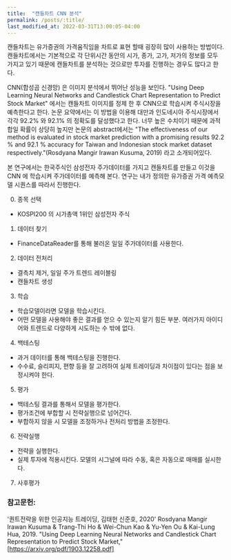 ```yaml
---
title:  "캔들차트 CNN 분석" 
permalink: /posts/:title/
last_modified_at: 2022-03-31T13:00:05-04:00
---
```


캔들차트는 유가증권의 가격움직임을 차트로 표현 할때 굉장히 많이 사용하는 방법이다. 캔들차트에서는 기본적으로 각 단위시간 동안의 시가, 종가, 고가, 저가의 정보를 모두 가지고 있기 때문에 캔들차트를 분석하는 것으로만 투자를 진행하는 경우도 많다고 한다.


CNN(합성곱 신경망) 은 이미지 분석에서 뛰어난 성능을 보인다. 
"Using Deep Learning Neural Networks and Candlestick Chart Representation to Predict Stock Market"
에서는 캔들차트 이미지를 정제 한 후 CNN으로 학습시켜 주식시장을 예측한다고 한다.
논문 요약에서는 이 방법을 이용해 대만과 인도네시아 주식시장에서 각각 92.2% 와 92.1% 의 정확도를 달성했다고 한다. 너무 높은 수치이기 때문에 과적합일 확률이 상당히 높지만 논문의 abstract에서는
"The effectiveness of our method is evaluated in stock market prediction with a promising results 92.2 % and 92.1 % accuracy for Taiwan and Indonesian stock market dataset respectively."(Rosdyana Mangir Irawan Kusuma, 2019)
라고 소개되어있다.


본 연구에서는 한국주식인 삼성전자 주가데이터를 가지고 캔들차트를 만들고 이것을 CNN 에 학습시켜 주가데이터를 예측해 본다.
연구는 내가 정의한 유가증권 가격 예측모델 시퀀스를 따라서 진행한다.


0. 종목 선택
 - KOSPI200 의 시가총액 1위인 삼성전자 주식
 
1. 데이터 찾기
 - FinanceDataReader를 통해 불러온 일일 주가데이터를 사용한다.

2. 데이터 전처리
 - 결측치 제거, 일일 주가 트렌드 레이블링
 - 캔들차트 생성




3. 학습
 - 학습모델이라면 모델을 학습시킨다.
 - 어떤 모델을 사용해야 좋은 결과를 얻으 수 있는지 알기 힘든 부분. 여러가지 아이디어와 트렌드로 다양하게 시도하는 수 밖에 없다.

4. 백테스팅
 - 과거 데이터를 통해 백테스팅을 진행한다.
 - 수수료, 슬리피지, 편향 등을 잘 고려하여 실제 트레이딩과 차이점이 있다는 점을 보정시켜야 한다.
 
5. 평가
 - 백테스팅 결과를 통해서 모델을 평가한다.
 - 평가조건에 부합할 시 전략실행으로 넘어간다.
 - 부합하지 않을 시 모델을 조정하거나 전처리 방법을 조정한다.
 
6. 전략실행
 - 전략을 실행한다.
 - 실제 투자에 적용시킨다. 모델의 시그널에 따라 수동, 혹은 자동으로 매매를 실시한다.

7. 사후평가





### 참고문헌:
'퀀트전략을 위한 인공지능 트레이딩, 김태헌 신준호, 2020'
Rosdyana Mangir Irawan Kusuma & Trang-Thi Ho & Wei-Chun Kao & Yu-Yen Ou & Kai-Lung Hua, 2019. "Using Deep Learning Neural Networks and Candlestick Chart Representation to Predict Stock Market,"[https://arxiv.org/pdf/1903.12258.pdf]